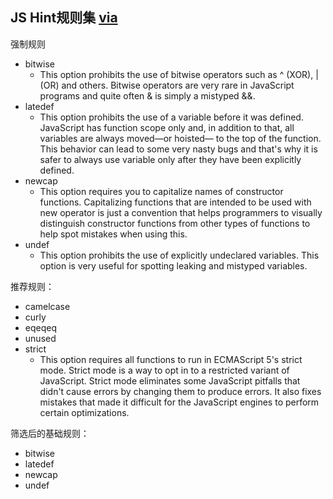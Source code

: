 ## JS Hint规则集 [via](http://jshint.com/docs/#enforcing_options)

强制规则

- bitwise
	- This option prohibits the use of bitwise operators such as ^ (XOR), | (OR) and others. Bitwise operators are very rare in JavaScript programs and quite often & is simply a mistyped &&.
- latedef
	- This option prohibits the use of a variable before it was defined. JavaScript has function scope only and, in addition to that, all variables are always moved—or hoisted— to the top of the function. This behavior can lead to some very nasty bugs and that's why it is safer to always use variable only after they have been explicitly defined.	
- newcap
	- This option requires you to capitalize names of constructor functions. Capitalizing functions that are intended to be used with new operator is just a convention that helps programmers to visually distinguish constructor functions from other types of functions to help spot mistakes when using this.
- undef
	- This option prohibits the use of explicitly undeclared variables. This option is very useful for spotting leaking and mistyped variables.


推荐规则：

- camelcase
- curly
- eqeqeq
- unused
- strict
	- This option requires all functions to run in ECMAScript 5's strict mode. Strict mode is a way to opt in to a restricted variant of JavaScript. Strict mode eliminates some JavaScript pitfalls that didn't cause errors by changing them to produce errors. It also fixes mistakes that made it difficult for the JavaScript engines to perform certain optimizations.

筛选后的基础规则：
- bitwise
- latedef
- newcap
- undef
